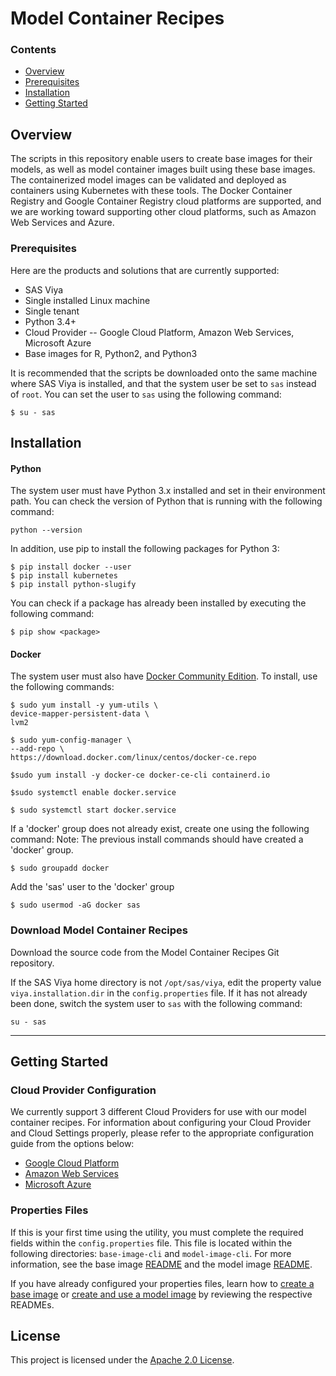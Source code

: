 # Model Container Recipes

### Contents
* [Overview](#overview)
* [Prerequisites](#prerequisites)
* [Installation](#installation)
* [Getting Started](#getting-started)

## Overview
The scripts in this repository enable users to create base images for their models, as well as model container images built using these base images. The containerized model images can be validated and deployed as containers using Kubernetes with these tools. The Docker Container Registry and Google Container Registry cloud platforms are supported, and we are working toward supporting other cloud platforms, such as Amazon Web Services and Azure. 

### Prerequisites
Here are the products and solutions that are currently supported:
* SAS Viya
* Single installed Linux machine
* Single tenant
* Python 3.4+
* Cloud Provider -- Google Cloud Platform, Amazon Web Services, Microsoft Azure
* Base images for R, Python2, and Python3 

It is recommended that the scripts be downloaded onto the same machine where SAS Viya is installed, and that the system user be set to `sas` instead of `root`. You can set the user to `sas` using the following command:
```
$ su - sas
```

## Installation

#### Python
The system user must have Python 3.x installed and set in their environment path. You can check the version of Python that is running with the following command:
```
python --version
```

In addition, use pip to install the following packages for Python 3:

```
$ pip install docker --user
$ pip install kubernetes
$ pip install python-slugify
```
You can check if a package has already been installed by executing the following command:
```
$ pip show <package>
```


#### Docker
The system user must also have [Docker Community Edition](https://www.docker.com/products/container-runtime). To install, use the following commands:

```
$ sudo yum install -y yum-utils \
device-mapper-persistent-data \
lvm2

$ sudo yum-config-manager \
--add-repo \
https://download.docker.com/linux/centos/docker-ce.repo

$sudo yum install -y docker-ce docker-ce-cli containerd.io

$sudo systemctl enable docker.service

$ sudo systemctl start docker.service
```

If a 'docker' group does not already exist, create one using the following command: 
Note: The previous install commands should have created a 'docker' group.

```
$ sudo groupadd docker
```
Add the 'sas' user to the 'docker' group
```
$ sudo usermod -aG docker sas
```

### Download Model Container Recipes
Download the source code from the Model Container Recipes Git repository. 


If the SAS Viya home directory is not `/opt/sas/viya`, edit the property value `viya.installation.dir` in the `config.properties` file. If it has not already been done, switch the system user to `sas` with the following command:
```
su - sas
```
---
## Getting Started

### Cloud Provider Configuration
We currently support 3 different Cloud Providers for use with our model container recipes. For information about configuring your Cloud Provider and Cloud Settings properly, please refer to the appropriate configuration guide from the options below:

* [Google Cloud Platform](./GCP_configuration_guide.md)
* [Amazon Web Services](./AWS_configuration_guide.md)
* [Microsoft Azure](./Azure_configuration_guide.md)

### Properties Files
If this is your first time using the utility, you must complete the required fields within the `config.properties` file. This file is located within the following directories: `base-image-cli` and `model-image-cli`. For more information, see the base image [README](./base-image-cli/README.md) and the model image [README](./model-image-cli/README.md).

If you have already configured your properties files, learn how to [create a base image](./base-image-cli/README.md) or [create and use a model image](./model-image-cli/README.md) by reviewing the respective READMEs.

## License

This project is licensed under the [Apache 2.0 License](LICENSE).

